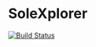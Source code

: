 # SoleXplorer

[![Build Status](https://github.com/PasoStudio73/SoleXplorer.jl/actions/workflows/CI.yml/badge.svg?branch=main)](https://github.com/PasoStudio73/SoleXplorer.jl/actions/workflows/CI.yml?query=branch%3Amain)
